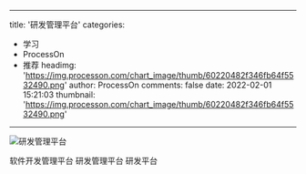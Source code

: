 
---
title: '研发管理平台'
categories: 
 - 学习
 - ProcessOn
 - 推荐
headimg: 'https://img.processon.com/chart_image/thumb/60220482f346fb64f5532490.png'
author: ProcessOn
comments: false
date: 2022-02-01 15:21:03
thumbnail: 'https://img.processon.com/chart_image/thumb/60220482f346fb64f5532490.png'
---

<div>   
<img class="thumb" alt="研发管理平台" src="https://img.processon.com/chart_image/thumb/60220482f346fb64f5532490.png" referrerpolicy="no-referrer">
<p>软件开发管理平台 研发管理平台 研发平台</p>  
</div>
            
